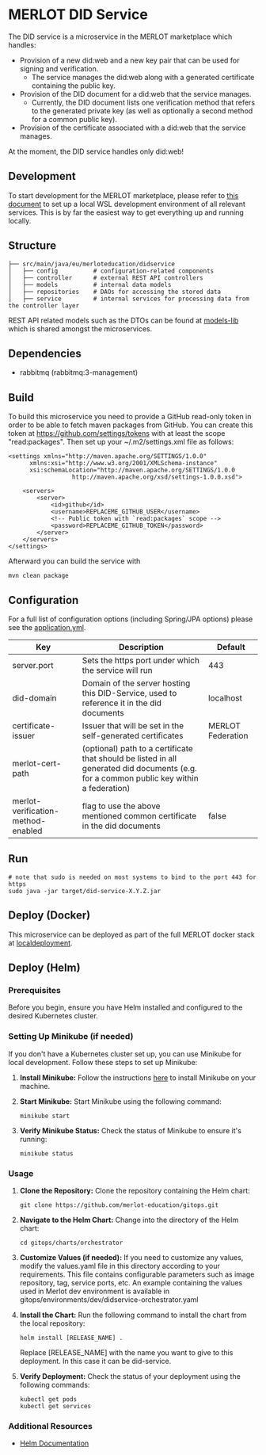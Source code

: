 # MERLOT DID Service
The DID service is a microservice in the MERLOT marketplace which handles:
- Provision of a new did:web and a new key pair that can be used for signing and verification.
  - The service manages the did:web along with a generated certificate containing the public key.
- Provision of the DID document for a did:web that the service manages.
  - Currently, the DID document lists one verification method that refers to the generated private key (as well as optionally a second method for a common public key).
- Provision of the certificate associated with a did:web that the service manages.

At the moment, the DID service handles only did:web!

## Development

To start development for the MERLOT marketplace, please refer to [this document](https://github.com/merlot-education/.github/blob/main/Docs/DevEnv.md)
to set up a local WSL development environment of all relevant services.
This is by far the easiest way to get everything up and running locally.

## Structure

```
├── src/main/java/eu/merloteducation/didservice
│   ├── config          # configuration-related components
│   ├── controller      # external REST API controllers
│   ├── models          # internal data models
│   ├── repositories    # DAOs for accessing the stored data
│   ├── service         # internal services for processing data from the controller layer
```

REST API related models such as the DTOs can be found at [models-lib](https://github.com/merlot-education/models-lib/tree/main)
which is shared amongst the microservices.

## Dependencies
- rabbitmq (rabbitmq:3-management)

## Build

To build this microservice you need to provide a GitHub read-only token in order to be able to fetch maven packages from
GitHub. You can create this token at https://github.com/settings/tokens with at least the scope "read:packages".
Then set up your ~/.m2/settings.xml file as follows:

    <settings xmlns="http://maven.apache.org/SETTINGS/1.0.0"
          xmlns:xsi="http://www.w3.org/2001/XMLSchema-instance"
          xsi:schemaLocation="http://maven.apache.org/SETTINGS/1.0.0
                      http://maven.apache.org/xsd/settings-1.0.0.xsd">

        <servers>
            <server>
                <id>github</id>
                <username>REPLACEME_GITHUB_USER</username>
                <!-- Public token with `read:packages` scope -->
                <password>REPLACEME_GITHUB_TOKEN</password>
            </server>
        </servers>
    </settings>

Afterward you can build the service with

    mvn clean package

## Configuration

For a full list of configuration options (including Spring/JPA options) please see the 
[application.yml](src/main/resources/application.yml).

| Key                                | Description                                                                                                                              | Default |
|------------------------------------|------------------------------------------------------------------------------------------------------------------------------------------|-------|
| server.port                        | Sets the https port under which the service will run                                                                                     | 443   |
| did-domain                         | Domain of the server hosting this DID-Service, used to reference it in the did documents                                                 |   localhost    |
| certificate-issuer                 | Issuer that will be set in the self-generated certificates                                                                               |  MERLOT Federation     |
| merlot-cert-path                   | (optional) path to a certificate that should be listed in all generated did documents (e.g. for a common public key within a federation) ||
| merlot-verification-method-enabled | flag to use the above mentioned common certificate in the did documents                                                                  | false |



## Run
    # note that sudo is needed on most systems to bind to the port 443 for https
    sudo java -jar target/did-service-X.Y.Z.jar

## Deploy (Docker)

This microservice can be deployed as part of the full MERLOT docker stack at
[localdeployment](https://github.com/merlot-education/localdeployment).

## Deploy (Helm)
### Prerequisites
Before you begin, ensure you have Helm installed and configured to the desired Kubernetes cluster.

### Setting Up Minikube (if needed)
If you don't have a Kubernetes cluster set up, you can use Minikube for local development. Follow these steps to set up Minikube:

1. **Install Minikube:**
   Follow the instructions [here](https://minikube.sigs.k8s.io/docs/start/) to install Minikube on your machine.

2. **Start Minikube:**
   Start Minikube using the following command:
   ```
   minikube start
   ```
3. **Verify Minikube Status:**
   Check the status of Minikube to ensure it's running:   
   ```
   minikube status
   ```

### Usage
1. **Clone the Repository:**
   Clone the repository containing the Helm chart:
   ```
   git clone https://github.com/merlot-education/gitops.git
   ```
   
2. **Navigate to the Helm Chart:**
   Change into the directory of the Helm chart:
   ```
   cd gitops/charts/orchestrator
   ```
   
3. **Customize Values (if needed):**
   If you need to customize any values, modify the values.yaml file in this directory according to your requirements. This file contains configurable parameters such as image repository, tag, service ports, etc. An example containing the values used in Merlot dev environment is available in gitops/environments/dev/didservice-orchestrator.yaml

4. **Install the Chart:**
   Run the following command to install the chart from the local repository:
   ```
   helm install [RELEASE_NAME] .
   ```
   Replace [RELEASE_NAME] with the name you want to give to this deployment. In this case it can be did-service.

5. **Verify Deployment:**
   Check the status of your deployment using the following commands:
   ```
   kubectl get pods
   kubectl get services
   ```
   
### Additional Resources 
- [Helm Documentation](https://helm.sh/docs/)
